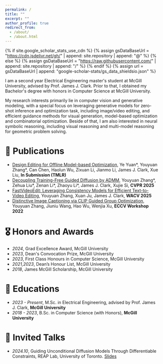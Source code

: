 ```yaml
---
permalink: /
title: ""
excerpt: ""
author_profile: true
redirect_from: 
  - /about/
  - /about.html
---
```


{% if site.google_scholar_stats_use_cdn %}
{% assign gsDataBaseUrl = "https://cdn.jsdelivr.net/gh/" | append: site.repository | append: "@" %}
{% else %}
{% assign gsDataBaseUrl = "https://raw.githubusercontent.com/" | append: site.repository | append: "/" %}
{% endif %}
{% assign url = gsDataBaseUrl | append: "google-scholar-stats/gs_data_shieldsio.json" %}

<span class='anchor' id='about-me'></span>

I am a second year Electrical Engineering master's student at McGill University, advised by Prof. James J. Clark. Prior to that, I obtained my Bachelor's degree with honors in Computer Science at McGill University. 

My research interests primarily lie in computer vision and generative modeling, with a special focus on leveraging generative models for zero-shot inference and optimization task, including image/video editing, and efficient guidance methods for visual generation, model-based optimization and combinatorial optimization. Beside of that, I am also interested in neural symbolic reasoning, including visual reasoning and multi-model reasoning for geometric problem solving.


# 📝 Publications 

- [Design Editing for Offline Model-based Optimization](https://arxiv.org/abs/2405.13964), Ye Yuan\*, Youyuan Zhang\*, Can Chen, Haolun Wu, Zixuan Li, Jianmo Li, James J. Clark, Xue Liu, **In Submission (TMLR)**
- [Decoupling Training-Free Guided Diffusion by ADMM](https://arxiv.org/abs/2411.12773), Youyuan Zhang\*, Zehua Liu\*, Zenan Li\*, Zhaoyu Li\*, James J. Clark, Xujie Si, **CVPR 2025**
- [FastVideoEdit: Leveraging Consistency Models for Efficient Text-to-Video Editing](https://arxiv.org/abs/2403.06269), Youyuan Zhang, Xuan Ju, James J. Clark, **WACV 2025**
- [Distinctive Image Captioning via CLIP Guided Group Optimization](https://arxiv.org/abs/2208.04254), Youyuan Zhang, Jiuniu Wang, Hao Wu, Wenjia Xu, **ECCV Workshop 2022**

# 🎖 Honors and Awards
- *2024*, Grad Excellence Award, McGill University
- *2023*, Dean's Convocation Prize, McGill University
- *2023*, First Class Honours in Computer Science, McGill University
- *2021,2023*, Dean’s Honour List, McGill University
- *2018*, James McGill Scholarship, McGill University

# 📖 Educations
- *2023 - Present*, M.Sc. in Electrical Engineering, advised by Prof. James J. Clark, **McGill University**
- *2018 - 2023*, B.Sc. in Computer Science (with Honors), **McGill University**

# 💬 Invited Talks
- *2024.10*, Guiding Unconditional Diffusion Models Through Differentiable Constraints, REAP Lab, University of Toronto. [Slides](https://docs.google.com/presentation/d/1Hzn7pfx2AmQ_JowyWX6gSyHuThF03Pqq/edit?usp=drive_link&ouid=106922112652147846490&rtpof=true&sd=true)
